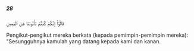 ##### 28

<span class="ayah">قَالُوٓا۟ إِنَّكُمْ كُنتُمْ تَأْتُونَنَا عَنِ ٱلْيَمِينِ</span>

<span class="ayah_translation">Pengikut-pengikut mereka berkata (kepada pemimpin-pemimpin mereka): "Sesungguhnya kamulah yang datang kepada kami dan kanan.</span>
